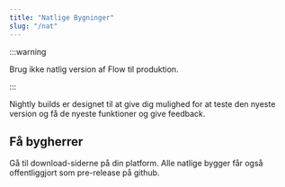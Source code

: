 ```yaml
---
title: "Natlige Bygninger"
slug: "/nat"
---
```


:::warning

Brug ikke natlig version af Flow til produktion.

:::

Nightly builds er designet til at give dig mulighed for at teste den nyeste version og få de nyeste funktioner og give feedback.

## Få bygherrer

Gå til download-siderne på din platform. Alle natlige bygger får også offentliggjort som pre-release på github.
